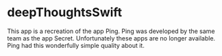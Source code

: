 # deepThoughtsSwift

This app is a recreation of the app Ping. Ping was developed by the same team as the app Secret. Unfortunately these apps are no longer available. Ping had this wonderfully simple quality about it.
